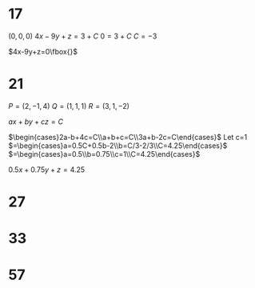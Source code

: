 # 17

$(0,0,0)$
$4x-9y+z=3+C$
$0=3+C$
$C=-3$

$4x-9y+z=0\fbox{}$

# 21

$P=(2,-1,4)$
$Q=(1,1,1)$
$R=(3,1,-2)$

$ax+by+cz=C$

$\begin{cases}2a-b+4c=C\\a+b+c=C\\3a+b-2c=C\end{cases}$
Let c=1
$=\begin{cases}a=0.5C+0.5b-2\\b=C/3-2/3\\C=4.25\end{cases}$
$=\begin{cases}a=0.5\\b=0.75\\c=1\\C=4.25\end{cases}$

$0.5x+0.75y+z=4.25$
# 27

# 33

# 57
